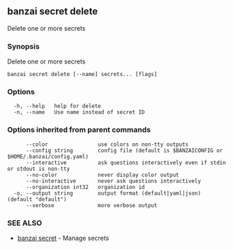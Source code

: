 ## banzai secret delete

Delete one or more secrets

### Synopsis

Delete one or more secrets

```
banzai secret delete [--name] secrets... [flags]
```

### Options

```
  -h, --help   help for delete
  -n, --name   Use name instead of secret ID
```

### Options inherited from parent commands

```
      --color                use colors on non-tty outputs
      --config string        config file (default is $BANZAICONFIG or $HOME/.banzai/config.yaml)
      --interactive          ask questions interactively even if stdin or stdout is non-tty
      --no-color             never display color output
      --no-interactive       never ask questions interactively
      --organization int32   organization id
  -o, --output string        output format (default|yaml|json) (default "default")
      --verbose              more verbose output
```

### SEE ALSO

* [banzai secret](banzai_secret.md)	 - Manage secrets

